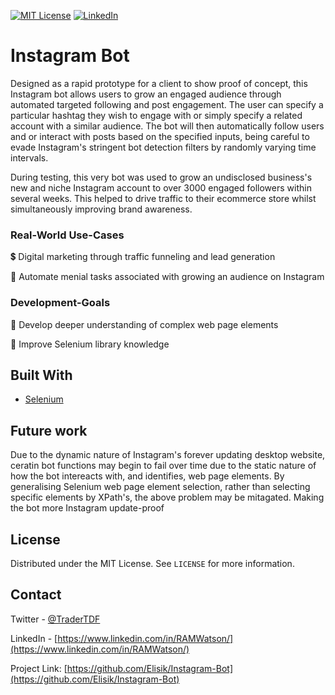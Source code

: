 

[![MIT License][license-shield]][license-url]
[![LinkedIn][linkedin-shield]][linkedin-url]



# Instagram Bot

Designed as a rapid prototype for a client to show proof of concept, this Instagram bot allows users to grow an engaged audience through automated targeted following 
and post engagement. The user can specify a particular hashtag they wish to engage with or simply specify a related account with a similar audience. The bot will 
then automatically follow users and or interact with posts based on the specified inputs, being careful to evade Instagram's stringent bot detection filters by randomly varying time intervals.

During testing, this very bot was used to grow an undisclosed business's new and niche Instagram account to over 3000 engaged followers within several weeks. 
This helped to drive traffic to their ecommerce store whilst simultaneously improving brand awareness.





### Real-World Use-Cases

💲 Digital marketing through traffic funneling and lead generation

🏦 Automate menial tasks associated with growing an audience on Instagram



### Development-Goals

🧰 Develop deeper understanding of complex web page elements 

🤖 Improve Selenium library knowledge






## Built With

* [Selenium](https://www.selenium.dev/)


## Future work

Due to the dynamic nature of Instagram's forever updating desktop website, ceratin bot functions may begin to fail over time due to the static nature of how the bot intereacts with, and identifies, web page elements.
By generalising Selenium web page element selection, rather than selecting specific elements by XPath's, the above problem may be mitagated. Making the bot more Instagram update-proof
  

<!-- LICENSE -->
## License

Distributed under the MIT License. See `LICENSE` for more information.



<!-- CONTACT -->
## Contact

Twitter - [@TraderTDF](https://twitter.com/TraderTDF)

LinkedIn - [https://www.linkedin.com/in/RAMWatson/](https://www.linkedin.com/in/RAMWatson/)

Project Link: [https://github.com/Elisik/Instagram-Bot](https://github.com/Elisik/Instagram-Bot)




<!-- MARKDOWN LINKS & IMAGES -->
<!-- https://www.markdownguide.org/basic-syntax/#reference-style-links -->
[license-shield]: https://img.shields.io/github/license/othneildrew/Best-README-Template.svg?style=for-the-badge
[license-url]: https://github.com/othneildrew/Best-README-Template/blob/master/LICENSE.txt
[linkedin-shield]: https://img.shields.io/badge/-LinkedIn-black.svg?style=for-the-badge&logo=linkedin&colorB=555
[linkedin-url]: https://www.linkedin.com/in/RAMWatson/

